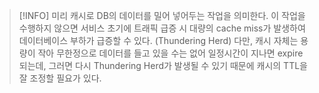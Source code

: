 > [!INFO]
> 미리 캐시로 DB의 데이터를 밀어 넣어두는 작업을 의미한다.
> 이 작업을 수행하지 않으면 서비스 초기에 트래픽 급증 시 대량의 cache miss가 발생하여 데이터베이스 부하가 급증할 수 있다. (Thundering Herd)
> 다만, 캐시 자체는 용량이 작아 무한정으로 데이터를 들고 있을 수는 없어 일정시간이 지나면 expire 되는데, 그러면 다시 Thundering Herd가 발생될 수 있기 때문에 캐시의 TTL을 잘 조정할 필요가 있다.